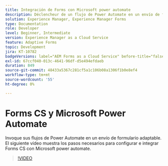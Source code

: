 ```yaml
---
title: Integración de Forms con Microsoft power automate
description: Déclencheur de un flujo de Power Automate en un envío de formulario adaptable
solution: Experience Manager, Experience Manager Forms
type: Documentation
role: Developer
level: Beginner, Intermediate
version: Experience Manager as a Cloud Service
feature: Adaptive Forms
topic: Development
jira: KT-10782
badgeVersions: label="AEM Forms as a Cloud Service" before-title="false"
exl-id: 67ccf040-013c-4641-96df-d5e494efdaeb
duration: 849
source-git-commit: 48433a5367c281cf5a1c106b08a1306f1b0e8ef4
workflow-type: tm+mt
source-wordcount: '55'
ht-degree: 0%

---
```


# Forms CS y Microsoft Power Automate

Invoque sus flujos de Power Automate en un envío de formulario adaptable. El siguiente vídeo muestra los pasos necesarios para configurar e integrar Forms CS con Microsoft power automate.

>[!VIDEO](https://video.tv.adobe.com/v/3412129?quality=12&learn=on&captions=spa)
